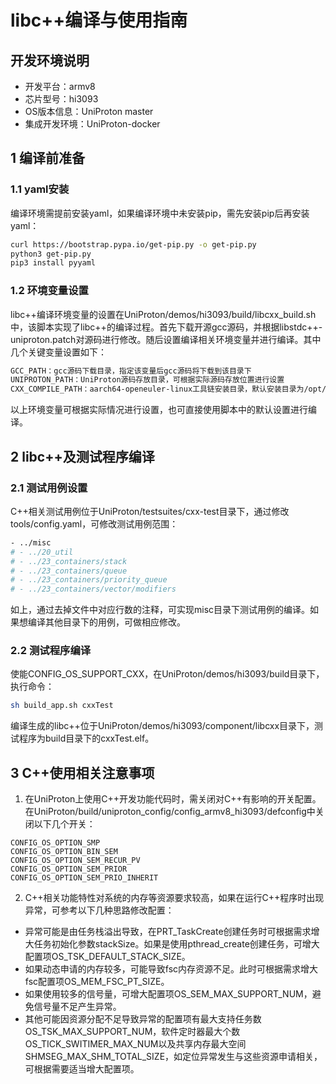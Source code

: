 # libc++编译与使用指南

## 开发环境说明
- 开发平台：armv8
- 芯片型号：hi3093
- OS版本信息：UniProton master
- 集成开发环境：UniProton-docker

## 1 编译前准备

### 1.1 yaml安装
编译环境需提前安装yaml，如果编译环境中未安装pip，需先安装pip后再安装yaml：
```bash
curl https://bootstrap.pypa.io/get-pip.py -o get-pip.py
python3 get-pip.py
pip3 install pyyaml
```

### 1.2 环境变量设置
libc++编译环境变量的设置在UniProton/demos/hi3093/build/libcxx_build.sh中，该脚本实现了libc++的编译过程。首先下载开源gcc源码，并根据libstdc++-uniproton.patch对源码进行修改。随后设置编译相关环境变量并进行编译。其中几个关键变量设置如下：
```bash
GCC_PATH：gcc源码下载目录，指定该变量后gcc源码将下载到该目录下
UNIPROTON_PATH：UniProton源码存放目录，可根据实际源码存放位置进行设置
CXX_COMPILE_PATH：aarch64-openeuler-linux工具链安装目录，默认安装目录为/opt/openeuler/oecore-x86_64/sysroots/x86_64-openeulersdk-linux/usr
```
以上环境变量可根据实际情况进行设置，也可直接使用脚本中的默认设置进行编译。

## 2 libc++及测试程序编译

### 2.1 测试用例设置
C++相关测试用例位于UniProton/testsuites/cxx-test目录下，通过修改tools/config.yaml，可修改测试用例范围：
```bash
- ../misc
# - ../20_util
# - ../23_containers/stack
# - ../23_containers/queue
# - ../23_containers/priority_queue
# - ../23_containers/vector/modifiers
```
如上，通过去掉文件中对应行数的注释，可实现misc目录下测试用例的编译。如果想编译其他目录下的用例，可做相应修改。

### 2.2 测试程序编译
使能CONFIG_OS_SUPPORT_CXX，在UniProton/demos/hi3093/build目录下，执行命令：
```bash
sh build_app.sh cxxTest
```
编译生成的libc++位于UniProton/demos/hi3093/component/libcxx目录下，测试程序为build目录下的cxxTest.elf。

## 3 C++使用相关注意事项

1) 在UniProton上使用C++开发功能代码时，需关闭对C++有影响的开关配置。在UniProton/build/uniproton_config/config_armv8_hi3093/defconfig中关闭以下几个开关：
```
CONFIG_OS_OPTION_SMP
CONFIG_OS_OPTION_BIN_SEM
CONFIG_OS_OPTION_SEM_RECUR_PV
CONFIG_OS_OPTION_SEM_PRIOR
CONFIG_OS_OPTION_SEM_PRIO_INHERIT
```

2) C++相关功能特性对系统的内存等资源要求较高，如果在运行C++程序时出现异常，可参考以下几种思路修改配置：
* 异常可能是由任务栈溢出导致，在PRT_TaskCreate创建任务时可根据需求增大任务初始化参数stackSize。如果是使用pthread_create创建任务，可增大配置项OS_TSK_DEFAULT_STACK_SIZE。
* 如果动态申请的内存较多，可能导致fsc内存资源不足。此时可根据需求增大fsc配置项OS_MEM_FSC_PT_SIZE。
* 如果使用较多的信号量，可增大配置项OS_SEM_MAX_SUPPORT_NUM，避免信号量不足产生异常。
* 其他可能因资源分配不足导致异常的配置项有最大支持任务数OS_TSK_MAX_SUPPORT_NUM，软件定时器最大个数OS_TICK_SWITIMER_MAX_NUM以及共享内存最大空间SHMSEG_MAX_SHM_TOTAL_SIZE，如定位异常发生与这些资源申请相关，可根据需要适当增大配置项。
